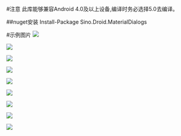 #注意
此库能够兼容Android 4.0及以上设备,编译时务必选择5.0去编译。

##nuget安装
    Install-Package Sino.Droid.MaterialDialogs

#示例图片
![](https://github.com/Xamarin-Cn/MaterialDialogs/blob/master/img/1.jpg)

![](https://github.com/Xamarin-Cn/MaterialDialogs/blob/master/img/2.jpg)

![](https://github.com/Xamarin-Cn/MaterialDialogs/blob/master/img/3.jpg)

![](https://github.com/Xamarin-Cn/MaterialDialogs/blob/master/img/4.jpg)

![](https://github.com/Xamarin-Cn/MaterialDialogs/blob/master/img/5.jpg)

![](https://github.com/Xamarin-Cn/MaterialDialogs/blob/master/img/6.jpg)

![](https://github.com/Xamarin-Cn/MaterialDialogs/blob/master/img/7.jpg)

![](https://github.com/Xamarin-Cn/MaterialDialogs/blob/master/img/8.jpg)

![](https://github.com/Xamarin-Cn/MaterialDialogs/blob/master/img/9.jpg)
